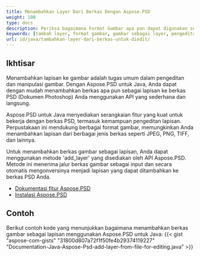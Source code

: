 ```yaml
---
title: Menambahkan Layer Dari Berkas Dengan Aspose.PSD
weight: 100
type: docs
description: Periksa bagaimana Format Gambar apa pun dapat digunakan sebagai Layer dalam Aspose.PSD.
keywords: [tambah layer, format gambar, gambar sebagai layer, pengeditan layer, psd api, java, contoh kode]
url: id/java/tambahkan-layer-dari-berkas-untuk-diedit/
---
```


## **Ikhtisar**

Menambahkan lapisan ke gambar adalah tugas umum dalam pengeditan dan manipulasi gambar. Dengan Aspose.PSD untuk Java, Anda dapat dengan mudah menambahkan berkas apa pun sebagai lapisan ke berkas PSD (Dokumen Photoshop) Anda menggunakan API yang sederhana dan langsung.

Aspose.PSD untuk Java menyediakan serangkaian fitur yang kuat untuk bekerja dengan berkas PSD, termasuk kemampuan pengeditan lapisan. Perpustakaan ini mendukung berbagai format gambar, memungkinkan Anda menambahkan lapisan dari berbagai jenis berkas seperti JPEG, PNG, TIFF, dan lainnya.

Untuk menambahkan berkas gambar sebagai lapisan, Anda dapat menggunakan metode 'add_layer' yang disediakan oleh API Aspose.PSD. Metode ini menerima jalur berkas gambar sebagai input dan secara otomatis mengonversinya menjadi lapisan yang dapat ditambahkan ke berkas PSD Anda.

<div class="code-sample">
    <ul class="link-list">        
        <li class="link-item"><a href="https://docs.aspose.com/psd/java/features/">Dokumentasi fitur Aspose.PSD</a></li>
        <li class="link-item"><a href="https://docs.aspose.com/psd/java/installation/">Instalasi Aspose.PSD</a></li>
    </ul>
</div>

## **Contoh**
Berikut contoh kode yang menunjukkan bagaimana menambahkan berkas gambar sebagai lapisan menggunakan Aspose.PSD untuk Java:
{{< gist "aspose-com-gists" "31800d807a72f1f50fe4b29374119227" "Documentation-Java-Aspose-Psd-add-layer-from-file-for-editing.java" >}}

